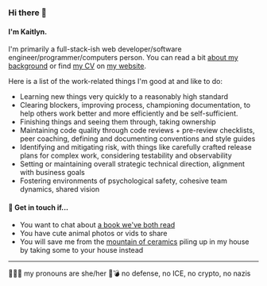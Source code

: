 ### Hi there 👋

#### I'm Kaitlyn.

I'm primarily a full-stack-ish web developer/software engineer/programmer/computers person. You can read a bit [about my background](https://krtierney.com/about/) or find [my CV](https://krtierney.com/cv.pdf) on [my website](https://krtierney.com).

Here is a list of the work-related things I'm good at and like to do:
 * Learning new things very quickly to a reasonably high standard
 * Clearing blockers, improving process, championing documentation, to help others work better and more efficiently and be self-sufficient. 
 * Finishing things and seeing them through, taking ownership
 * Maintaining code quality through code reviews + pre-review checklists, peer coaching, defining and documenting conventions and style guides
 * Identifying and mitigating risk, with things like carefully crafted release plans for complex work, considering testability and observability
 * Setting or maintaining overall strategic technical direction, alignment with business goals
 * Fostering environments of psychological safety, cohesive team dynamics, shared vision


#### 💬 Get in touch if... 

* You want to chat about [a book we've both read](https://www.librarything.com/catalog/krtierney)
* You have cute animal photos or vids to share
* You will save me from the [mountain of ceramics](https://krtierney.art) piling up in my house by taking some to your house instead

--- 

💅🏻🌈 my pronouns are she/her 
🚫💣 no defense, no ICE, no crypto, no nazis

<!--
**krtierney/krtierney** is a ✨ _special_ ✨ repository because its `README.md` (this file) appears on your GitHub profile.

Here are some ideas to get you started:

- 🔭 I’m currently working on ...
- 🌱 I’m currently learning ...
- 👯 I’m looking to collaborate on ...
- 🤔 I’m looking for help with ...
- 💬 Ask me about ...
- 📫 How to reach me: ...
- 😄 Pronouns: ...
- ⚡ Fun fact: ...
-->
